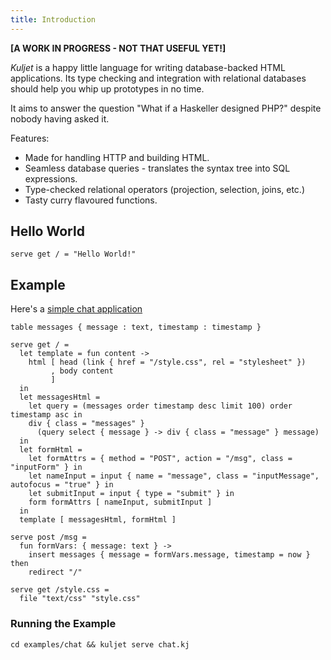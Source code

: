 ```yaml
---
title: Introduction
---
```


**[A WORK IN PROGRESS - NOT THAT USEFUL YET!]**

*Kuljet* is a happy little language for writing database-backed HTML applications.
Its type checking and integration with relational databases should help you whip up
prototypes in no time.

It aims to answer the question "What if a Haskeller designed PHP?" despite
nobody having asked it.

Features:

* Made for handling HTTP and building HTML.
* Seamless database queries - translates the syntax tree into SQL expressions.
* Type-checked relational operators (projection, selection, joins, etc.)
* Tasty curry flavoured functions.

## Hello World

```kuljet
serve get / = "Hello World!"
```

## Example

Here's a [simple chat application](https://chat.kuljet.com)

```kuljet
table messages { message : text, timestamp : timestamp }

serve get / =
  let template = fun content ->
    html [ head (link { href = "/style.css", rel = "stylesheet" })
         , body content
         ]
  in
  let messagesHtml =
    let query = (messages order timestamp desc limit 100) order timestamp asc in
    div { class = "messages" }
      (query select { message } -> div { class = "message" } message)
  in
  let formHtml =
    let formAttrs = { method = "POST", action = "/msg", class = "inputForm" } in
    let nameInput = input { name = "message", class = "inputMessage", autofocus = "true" } in
    let submitInput = input { type = "submit" } in
    form formAttrs [ nameInput, submitInput ]
  in
  template [ messagesHtml, formHtml ]

serve post /msg =
  fun formVars: { message: text } ->
    insert messages { message = formVars.message, timestamp = now } then
    redirect "/"

serve get /style.css =
  file "text/css" "style.css"
```

### Running the Example

```
cd examples/chat && kuljet serve chat.kj
```
